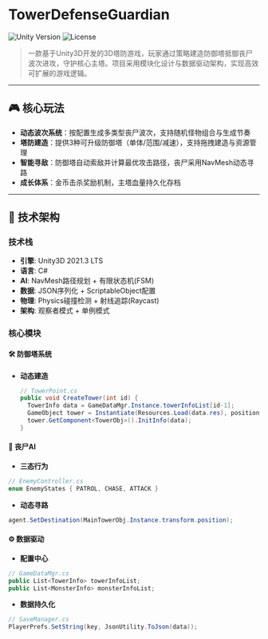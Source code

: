 # TowerDefenseGuardian

![Unity Version](https://img.shields.io/badge/Unity-2021.3%2B-blue)
![License](https://img.shields.io/badge/License-MIT-green)

> 一款基于Unity3D开发的3D塔防游戏，玩家通过策略建造防御塔抵御丧尸波次进攻，守护核心主塔。项目采用模块化设计与数据驱动架构，实现高效可扩展的游戏逻辑。

---

## 🎮 核心玩法

- **动态波次系统**：按配置生成多类型丧尸波次，支持随机怪物组合与生成节奏
- **塔防建造**：提供3种可升级防御塔（单体/范围/减速），支持拖拽建造与资源管理
- **智能寻敌**：防御塔自动索敌并计算最优攻击路径，丧尸采用NavMesh动态寻路
- **成长体系**：金币击杀奖励机制，主塔血量持久化存档

---

## 🔧 技术架构

### 技术栈
- **引擎**: Unity3D 2021.3 LTS
- **语言**: C# 
- **AI**: NavMesh路径规划 + 有限状态机(FSM)
- **数据**: JSON序列化 + ScriptableObject配置
- **物理**: Physics碰撞检测 + 射线追踪(Raycast)
- **架构**: 观察者模式 + 单例模式

### 核心模块

#### 🛠️ 防御塔系统
- **动态建造**  
  ```csharp
  // TowerPoint.cs
  public void CreateTower(int id) {
    TowerInfo data = GameDataMgr.Instance.towerInfoList[id-1];
    GameObject tower = Instantiate(Resources.Load(data.res), position);
    tower.GetComponent<TowerObj>().InitInfo(data);
  }
  ```

#### 🧟 丧尸AI
- **三态行为**
```csharp
// EnemyController.cs
enum EnemyStates { PATROL, CHASE, ATTACK }
```
- **动态寻路**
```csharp
agent.SetDestination(MainTowerObj.Instance.transform.position);
```

#### ⚙️ 数据驱动
- **配置中心**
```csharp
// GameDataMgr.cs
public List<TowerInfo> towerInfoList; 
public List<MonsterInfo> monsterInfoList;
```
- **数据持久化**
```csharp
// SaveManager.cs
PlayerPrefs.SetString(key, JsonUtility.ToJson(data));
```



